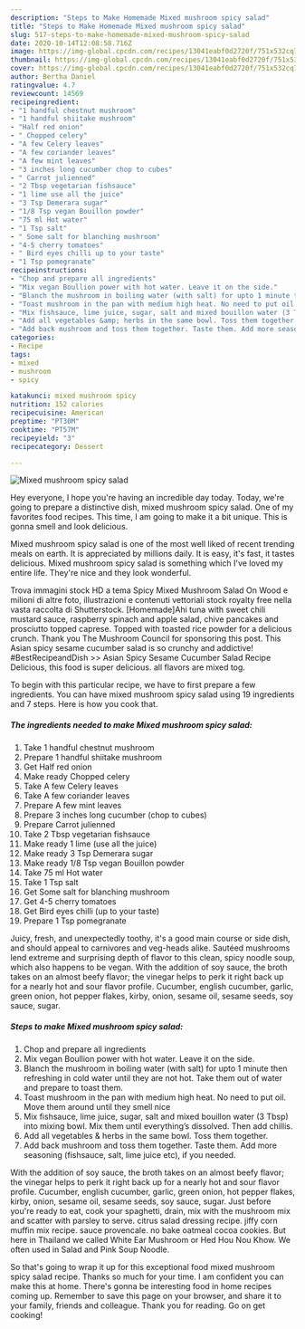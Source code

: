 ```yaml
---
description: "Steps to Make Homemade Mixed mushroom spicy salad"
title: "Steps to Make Homemade Mixed mushroom spicy salad"
slug: 517-steps-to-make-homemade-mixed-mushroom-spicy-salad
date: 2020-10-14T12:08:58.716Z
image: https://img-global.cpcdn.com/recipes/13041eabf0d2720f/751x532cq70/mixed-mushroom-spicy-salad-recipe-main-photo.jpg
thumbnail: https://img-global.cpcdn.com/recipes/13041eabf0d2720f/751x532cq70/mixed-mushroom-spicy-salad-recipe-main-photo.jpg
cover: https://img-global.cpcdn.com/recipes/13041eabf0d2720f/751x532cq70/mixed-mushroom-spicy-salad-recipe-main-photo.jpg
author: Bertha Daniel
ratingvalue: 4.7
reviewcount: 14569
recipeingredient:
- "1 handful chestnut mushroom"
- "1 handful shiitake mushroom"
- "Half red onion"
- " Chopped celery"
- "A few Celery leaves"
- "A few coriander leaves"
- "A few mint leaves"
- "3 inches long cucumber chop to cubes"
- " Carrot julienned"
- "2 Tbsp vegetarian fishsauce"
- "1 lime use all the juice"
- "3 Tsp Demerara sugar"
- "1/8 Tsp vegan Bouillon powder"
- "75 ml Hot water"
- "1 Tsp salt"
- " Some salt for blanching mushroom"
- "4-5 cherry tomatoes"
- " Bird eyes chilli up to your taste"
- "1 Tsp pomegranate"
recipeinstructions:
- "Chop and prepare all ingredients"
- "Mix vegan Boullion power with hot water. Leave it on the side."
- "Blanch the mushroom in boiling water (with salt) for upto 1 minute then refreshing in cold water until they are not hot. Take them out of water and prepare to toast them."
- "Toast mushroom in the pan with medium high heat. No need to put oil. Move them around until they smell nice"
- "Mix fishsauce, lime juice, sugar, salt and mixed bouillon water (3 Tbsp) into mixing bowl. Mix them until everything’s dissolved. Then add chillis."
- "Add all vegetables &amp; herbs in the same bowl. Toss them together."
- "Add back mushroom and toss them together. Taste them. Add more seasoning (fishsauce, salt, lime juice etc), if you needed."
categories:
- Recipe
tags:
- mixed
- mushroom
- spicy

katakunci: mixed mushroom spicy 
nutrition: 152 calories
recipecuisine: American
preptime: "PT30M"
cooktime: "PT57M"
recipeyield: "3"
recipecategory: Dessert

---
```



![Mixed mushroom spicy salad](https://img-global.cpcdn.com/recipes/13041eabf0d2720f/751x532cq70/mixed-mushroom-spicy-salad-recipe-main-photo.jpg)

Hey everyone, I hope you're having an incredible day today. Today, we're going to prepare a distinctive dish, mixed mushroom spicy salad. One of my favorites food recipes. This time, I am going to make it a bit unique. This is gonna smell and look delicious.

Mixed mushroom spicy salad is one of the most well liked of recent trending meals on earth. It is appreciated by millions daily. It is easy, it's fast, it tastes delicious. Mixed mushroom spicy salad is something which I've loved my entire life. They're nice and they look wonderful.

Trova immagini stock HD a tema Spicy Mixed Mushroom Salad On Wood e milioni di altre foto, illustrazioni e contenuti vettoriali stock royalty free nella vasta raccolta di Shutterstock. [Homemade]Ahi tuna with sweet chili mustard sauce, raspberry spinach and apple salad, chive pancakes and prosciutto topped caprese. Topped with toasted rice powder for a delicious crunch. Thank you The Mushroom Council for sponsoring this post. This Asian spicy sesame cucumber salad is so crunchy and addictive! #BestRecipeandDish &gt;&gt; Asian Spicy Sesame Cucumber Salad Recipe Delicious, this food is super delicious. all flavors are mixed tog.


To begin with this particular recipe, we have to first prepare a few ingredients. You can have mixed mushroom spicy salad using 19 ingredients and 7 steps. Here is how you cook that.

<!--inarticleads1-->

##### The ingredients needed to make Mixed mushroom spicy salad:

1. Take 1 handful chestnut mushroom
1. Prepare 1 handful shiitake mushroom
1. Get Half red onion
1. Make ready  Chopped celery
1. Take A few Celery leaves
1. Take A few coriander leaves
1. Prepare A few mint leaves
1. Prepare 3 inches long cucumber (chop to cubes)
1. Prepare  Carrot julienned
1. Take 2 Tbsp vegetarian fishsauce
1. Make ready 1 lime (use all the juice)
1. Make ready 3 Tsp Demerara sugar
1. Make ready 1/8 Tsp vegan Bouillon powder
1. Take 75 ml Hot water
1. Take 1 Tsp salt
1. Get  Some salt for blanching mushroom
1. Get 4-5 cherry tomatoes
1. Get  Bird eyes chilli (up to your taste)
1. Prepare 1 Tsp pomegranate


Juicy, fresh, and unexpectedly toothy, it&#39;s a good main course or side dish, and should appeal to carnivores and veg-heads alike. Sautéed mushrooms lend extreme and surprising depth of flavor to this clean, spicy noodle soup, which also happens to be vegan. With the addition of soy sauce, the broth takes on an almost beefy flavor; the vinegar helps to perk it right back up for a nearly hot and sour flavor profile. Cucumber, english cucumber, garlic, green onion, hot pepper flakes, kirby, onion, sesame oil, sesame seeds, soy sauce, sugar. 

<!--inarticleads2-->

##### Steps to make Mixed mushroom spicy salad:

1. Chop and prepare all ingredients
1. Mix vegan Boullion power with hot water. Leave it on the side.
1. Blanch the mushroom in boiling water (with salt) for upto 1 minute then refreshing in cold water until they are not hot. Take them out of water and prepare to toast them.
1. Toast mushroom in the pan with medium high heat. No need to put oil. Move them around until they smell nice
1. Mix fishsauce, lime juice, sugar, salt and mixed bouillon water (3 Tbsp) into mixing bowl. Mix them until everything’s dissolved. Then add chillis.
1. Add all vegetables &amp; herbs in the same bowl. Toss them together.
1. Add back mushroom and toss them together. Taste them. Add more seasoning (fishsauce, salt, lime juice etc), if you needed.


With the addition of soy sauce, the broth takes on an almost beefy flavor; the vinegar helps to perk it right back up for a nearly hot and sour flavor profile. Cucumber, english cucumber, garlic, green onion, hot pepper flakes, kirby, onion, sesame oil, sesame seeds, soy sauce, sugar. Just before you&#39;re ready to eat, cook your spaghetti, drain, mix with the mushroom mix and scatter with parsley to serve. citrus salad dressing recipe. jiffy corn muffin mix recipe. sauce provencale. no bake oatmeal cocoa cookies. But here in Thailand we called White Ear Mushroom or Hed Hou Nou Khow. We often used in Salad and Pink Soup Noodle. 

So that's going to wrap it up for this exceptional food mixed mushroom spicy salad recipe. Thanks so much for your time. I am confident you can make this at home. There's gonna be interesting food in home recipes coming up. Remember to save this page on your browser, and share it to your family, friends and colleague. Thank you for reading. Go on get cooking!
